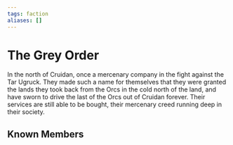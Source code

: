 ```yaml
---
tags: faction
aliases: []
---
```

# The Grey Order
In the north of Cruidan, once a mercenary company in the fight against the Tar Ugruck. They made such a name for themselves that they were granted the lands they took back from the Orcs in the cold north of the land, and have sworn to drive the last of the Orcs out of Cruidan forever. Their services are still able to be bought, their mercenary creed running deep in their society.

## Known Members
